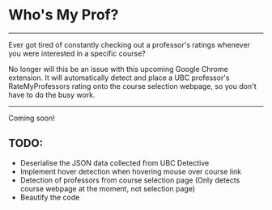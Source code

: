 # Who's My Prof?

---

Ever got tired of constantly checking out a professor's ratings whenever you were interested in a specific course?

No longer will this be an issue with this upcoming Google Chrome extension.
It will automatically detect and place a UBC professor's RateMyProfessors rating onto the course selection webpage, 
so you don't have to do the busy work.

---

Coming soon!
## TODO:

- Deserialise the JSON data collected from UBC Detective
- Implement hover detection when hovering mouse over course link
- Detection of professors from course selection page (Only detects course webpage at the moment, not selection page)
- Beautify the code
